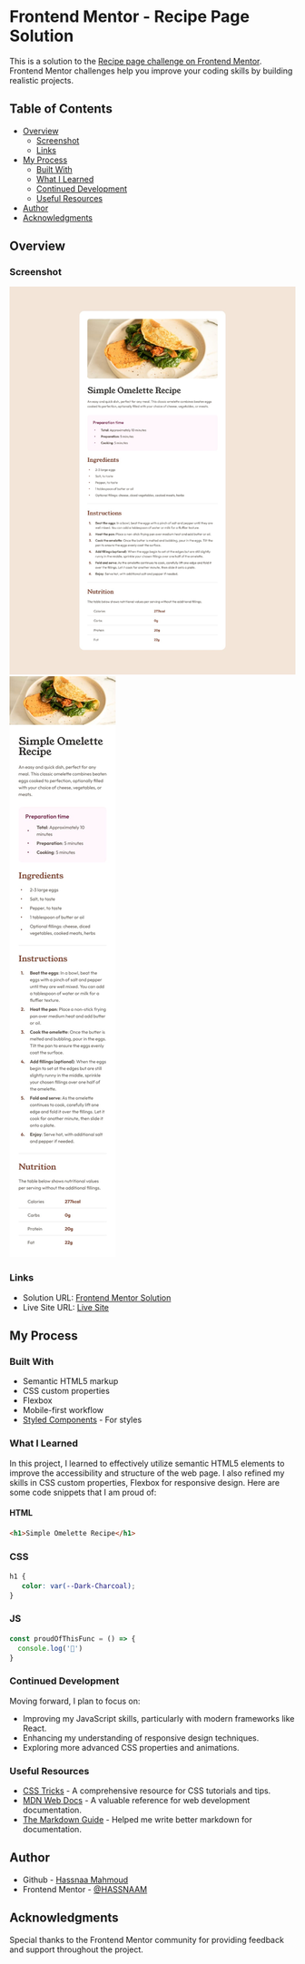 # Frontend Mentor - Recipe Page Solution

This is a solution to the [Recipe page challenge on Frontend Mentor](https://www.frontendmentor.io/challenges/recipe-page-KiTsR8QQKm). Frontend Mentor challenges help you improve your coding skills by building realistic projects.

## Table of Contents

- [Overview](#overview)
  - [Screenshot](#screenshot)
  - [Links](#links)
- [My Process](#my-process)
  - [Built With](#built-with)
  - [What I Learned](#what-i-learned)
  - [Continued Development](#continued-development)
  - [Useful Resources](#useful-resources)
- [Author](#author)
- [Acknowledgments](#acknowledgments)

## Overview

### Screenshot

![Desktop Design](./design/desktop-design.jpg)
![Mobile Design](./design/mobile-design.jpg)

### Links

- Solution URL: [Frontend Mentor Solution](https://github.com/HASSNAAM/recipe-page-maingit)
- Live Site URL: [Live Site](https://hassnaam.github.io/recipe-page-main/)

## My Process

### Built With

- Semantic HTML5 markup
- CSS custom properties
- Flexbox
- Mobile-first workflow
- [Styled Components](https://styled-components.com/) - For styles

### What I Learned

In this project, I learned to effectively utilize semantic HTML5 elements to improve the accessibility and structure of the web page. I also refined my skills in CSS custom properties, Flexbox for responsive design. Here are some code snippets that I am proud of:

#### HTML

```html
<h1>Simple Omelette Recipe</h1>
```
### CSS

```css
h1 {
   color: var(--Dark-Charcoal);
}
```
### JS

```js
const proudOfThisFunc = () => {
  console.log('🎉')
}
```

### Continued Development

Moving forward, I plan to focus on:

- Improving my JavaScript skills, particularly with modern frameworks like React.
- Enhancing my understanding of responsive design techniques.
- Exploring more advanced CSS properties and animations.

### Useful Resources

- [CSS Tricks](https://css-tricks.com) - A comprehensive resource for CSS tutorials and tips.
- [MDN Web Docs](https://developer.mozilla.org) - A valuable reference for web development documentation.
- [The Markdown Guide](https://www.markdownguide.org/) - Helped me write better markdown for documentation.

## Author

- Github - [Hassnaa Mahmoud](https://github.com/HASSNAAM)
- Frontend Mentor - [@HASSNAAM](https://www.frontendmentor.io/profile/HASSNAAM)

## Acknowledgments

Special thanks to the Frontend Mentor community for providing feedback and support throughout the project.
